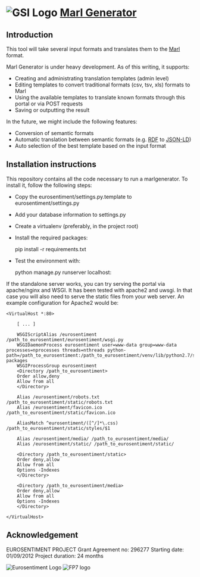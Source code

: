 ![GSI Logo](http://gsi.dit.upm.es/templates/jgsi/images/logo.png)
[Marl Generator](http://demos.gsi.dit.upm.es/eurosentiment/marlgenerator) 
==================================

Introduction
---------------------
This tool will take several input formats and translates them to the [Marl](http://gsi.dit.upm.es/ontologies/marl) format.

Marl Generator is under heavy development. As of this writing, it supports:

* Creating and administrating translation templates (admin level)
* Editing templates to convert traditional formats (csv, tsv, xls) formats to Marl
* Using the available templates to translate known formats through this portal or via POST requests
* Saving or outputting the result

In the future, we might include the following features:
* Conversion of semantic formats
* Automatic translation between semantic formats (e.g. [RDF](http://www.w3.org/RDF/) to [JSON-LD](http://json-ld.org/))
* Auto selection of the best template based on the input format


Installation instructions
------------------------------
This repository contains all the code necessary to run a marlgenerator. To install it, follow the following steps:

* Copy the eurosentiment/settings.py.template to eurosentiment/settings.py
* Add your database information to settings.py
* Create a virtualenv (preferably, in the project root)
* Install the required packages:

    pip install -r requirements.txt

* Test the environment with:

    python manage.py runserver localhost:<PORT>


If the standalone server works, you can try serving the portal via apache/nginx and WSGI. It has been tested with apache2 and uwsgi. In that case you will also need to serve the static files from your web server. An example configuration for Apache2 would be:

```
<VirtualHost *:80>

    [ ... ]

    WSGIScriptAlias /eurosentiment /path_to_eurosentiment/eurosentiment/wsgi.py
    WSGIDaemonProcess eurosentiment user=www-data group=www-data processes=nprocesses threads=nthreads python-path=/path_to_eurosentiment:/path_to_eurosentiment/venv/lib/python2.7/site-packages
    WSGIProcessGroup eurosentiment
    <Directory /path_to_eurosentiment>
    Order allow,deny
    Allow from all
    </Directory>

    Alias /eurosentiment/robots.txt /path_to_eurosentiment/static/robots.txt
    Alias /eurosentiment/favicon.ico /path_to_eurosentiment/static/favicon.ico

    AliasMatch ^eurosentiment/([^/]*\.css) /path_to_eurosentiment/static/styles/$1

    Alias /eurosentiment/media/ /path_to_eurosentiment/media/
    Alias /eurosentiment/static/ /path_to_eurosentiment/static/

    <Directory /path_to_eurosentiment/static>
    Order deny,allow
    Allow from all
    Options -Indexes
    </Directory>

    <Directory /path_to_eurosentiment/media>
    Order deny,allow
    Allow from all
    Options -Indexes
    </Directory>

</VirtualHost>
```

Acknowledgement
---------------
EUROSENTIMENT PROJECT
Grant Agreement no: 296277
Starting date: 01/09/2012
Project duration: 24 months

![Eurosentiment Logo](http://eurosentiment.eu/wp-content/themes/twentyten/images/logo_grande.png)
![FP7 logo](http://eurosentiment.eu/wp-content/themes/twentyten/images/xlogo_fp7.gif.pagespeed.ic.9J-_8W8AHX.png)
